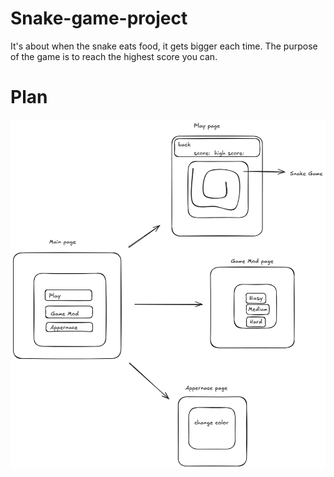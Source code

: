 # Snake-game-project
It's about when the snake eats food, it gets bigger each time. The purpose of the game is to reach the highest score you can.

# Plan
![alt text](/img/image-1.png)
